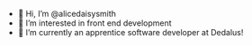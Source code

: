 - 👋 Hi, I’m @alicedaisysmith
- 👀 I’m interested in front end development 
- 🌱 I’m currently an apprentice software developer at Dedalus!

<!---
alicedaisysmith/alicedaisysmith is a ✨ special ✨ repository because its `README.md` (this file) appears on your GitHub profile.
You can click the Preview link to take a look at your changes.
--->
